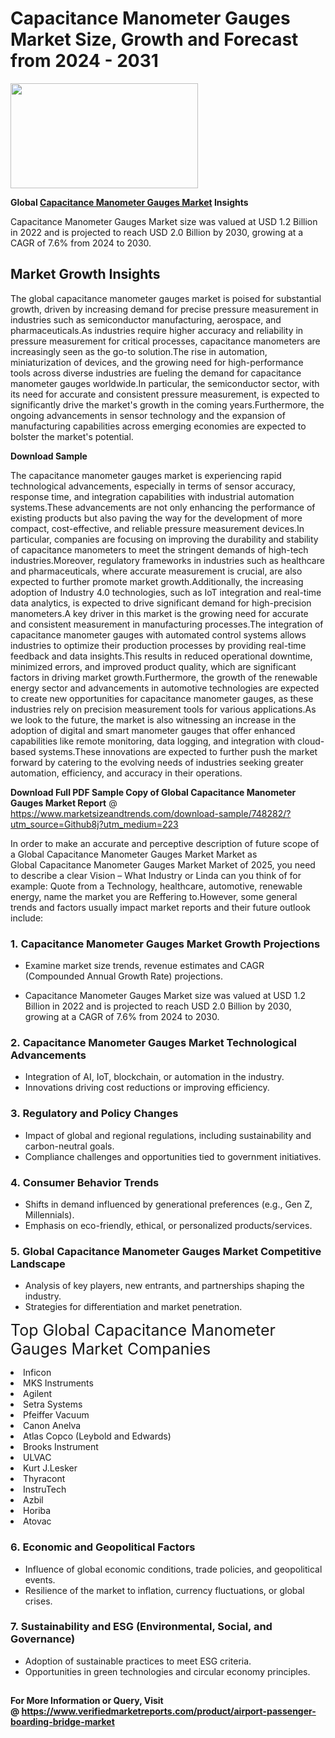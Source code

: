 <H1>Capacitance Manometer Gauges Market Size, Growth and Forecast from 2024 - 2031</H1><img class="aligncenter size-medium wp-image-584254" src="https://thirdeyenews.in/wp-content/uploads/2024/09/Global-Market-Research-300x168.jpeg" alt="" width="300" height="168" /><p><strong>Global&nbsp;<a href="https://www.marketsizeandtrends.com/download-sample/748282/?utm_source=Github8j?utm_medium=223">Capacitance Manometer Gauges Market</a> Insights</strong></p><p>Capacitance Manometer Gauges Market size was valued at USD 1.2 Billion in 2022 and is projected to reach USD 2.0 Billion by 2030, growing at a CAGR of 7.6% from 2024 to 2030.</p><p><h2>Market Growth Insights</h2> <p>The global capacitance manometer gauges market is poised for substantial growth, driven by increasing demand for precise pressure measurement in industries such as semiconductor manufacturing, aerospace, and pharmaceuticals.As industries require higher accuracy and reliability in pressure measurement for critical processes, capacitance manometers are increasingly seen as the go-to solution.The rise in automation, miniaturization of devices, and the growing need for high-performance tools across diverse industries are fueling the demand for capacitance manometer gauges worldwide.In particular, the semiconductor sector, with its need for accurate and consistent pressure measurement, is expected to significantly drive the market's growth in the coming years.Furthermore, the ongoing advancements in sensor technology and the expansion of manufacturing capabilities across emerging economies are expected to bolster the market's potential.</p> <p><strong>Download Sample</strong></p> <p>The capacitance manometer gauges market is experiencing rapid technological advancements, especially in terms of sensor accuracy, response time, and integration capabilities with industrial automation systems.These advancements are not only enhancing the performance of existing products but also paving the way for the development of more compact, cost-effective, and reliable pressure measurement devices.In particular, companies are focusing on improving the durability and stability of capacitance manometers to meet the stringent demands of high-tech industries.Moreover, regulatory frameworks in industries such as healthcare and pharmaceuticals, where accurate measurement is crucial, are also expected to further promote market growth.Additionally, the increasing adoption of Industry 4.0 technologies, such as IoT integration and real-time data analytics, is expected to drive significant demand for high-precision manometers.A key driver in this market is the growing need for accurate and consistent measurement in manufacturing processes.The integration of capacitance manometer gauges with automated control systems allows industries to optimize their production processes by providing real-time feedback and data insights.This results in reduced operational downtime, minimized errors, and improved product quality, which are significant factors in driving market growth.Furthermore, the growth of the renewable energy sector and advancements in automotive technologies are expected to create new opportunities for capacitance manometer gauges, as these industries rely on precision measurement tools for various applications.As we look to the future, the market is also witnessing an increase in the adoption of digital and smart manometer gauges that offer enhanced capabilities like remote monitoring, data logging, and integration with cloud-based systems.These innovations are expected to further push the market forward by catering to the evolving needs of industries seeking greater automation, efficiency, and accuracy in their operations.<p><span class=""><strong>Download Full PDF Sample Copy of Global Capacitance Manometer Gauges Market Report</strong> @ <a href="https://www.marketsizeandtrends.com/download-sample/748282/?utm_source=Github8j?utm_medium=223" target="_blank">https://www.marketsizeandtrends.com/download-sample/748282/?utm_source=Github8j?utm_medium=223</a></span></p><p>In order to make an accurate and perceptive description of future scope of a Global&nbsp;Capacitance Manometer Gauges Market Market as Global&nbsp;Capacitance Manometer Gauges Market Market of 2025, you need to describe a clear Vision &ndash; What Industry or Linda can you think of for example: Quote from a Technology, healthcare, automotive, renewable energy, name the market you are Reffering to.However, some general trends and factors usually impact market reports and their future outlook include:</p><h3>1.&nbsp;<strong>Capacitance Manometer Gauges Market Growth Projections</strong></h3><ul><li>Examine market size trends, revenue estimates and CAGR (Compounded Annual Growth Rate) projections.</li><li><p>Capacitance Manometer Gauges Market size was valued at USD 1.2 Billion in 2022 and is projected to reach USD 2.0 Billion by 2030, growing at a CAGR of 7.6% from 2024 to 2030.</p></li></ul><h3>2.&nbsp;<strong>Capacitance Manometer Gauges Market Technological Advancements</strong></h3><ul><li>Integration of AI, IoT, blockchain, or automation in the industry.</li><li>Innovations driving cost reductions or improving efficiency.</li></ul><h3>3.&nbsp;<strong>Regulatory and Policy Changes</strong></h3><ul><li>Impact of global and regional regulations, including sustainability and carbon-neutral goals.</li><li>Compliance challenges and opportunities tied to government initiatives.</li></ul><h3>4.&nbsp;<strong>Consumer Behavior Trends</strong></h3><ul><li>Shifts in demand influenced by generational preferences (e.g., Gen Z, Millennials).</li><li>Emphasis on eco-friendly, ethical, or personalized products/services.</li></ul><h3>5.&nbsp;<strong>Global Capacitance Manometer Gauges Market Competitive Landscape</strong></h3><ul><li>Analysis of key players, new entrants, and partnerships shaping the industry.</li><li>Strategies for differentiation and market penetration.</li></ul><p data-pm-slice="1 1 []"><span style="color: inherit; font-family: inherit; font-size: 25px;">Top Global Capacitance Manometer Gauges Market Companies</span></p><div class="" data-test-id=""><p><li>Inficon</li><li> MKS Instruments</li><li> Agilent</li><li> Setra Systems</li><li> Pfeiffer Vacuum</li><li> Canon Anelva</li><li> Atlas Copco (Leybold and Edwards)</li><li> Brooks Instrument</li><li> ULVAC</li><li> Kurt J.Lesker</li><li> Thyracont</li><li> InstruTech</li><li> Azbil</li><li> Horiba</li><li> Atovac</li></p></div><h3>6.&nbsp;<strong>Economic and Geopolitical Factors</strong></h3><ul><li>Influence of global economic conditions, trade policies, and geopolitical events.</li><li>Resilience of the market to inflation, currency fluctuations, or global crises.</li></ul><h3>7.&nbsp;<strong>Sustainability and ESG (Environmental, Social, and Governance)</strong></h3><ul><li>Adoption of sustainable practices to meet ESG criteria.</li><li>Opportunities in green technologies and circular economy principles.</li></ul><h2><strong style="font-size: 14px;">For More Information or Query, Visit @&nbsp;</strong><a style="background-color: #ffffff; font-size: 14px;" href="https://www.marketsizeandtrends.com/report/capacitance-manometer-gauges-market/" target="_blank">https://www.verifiedmarketreports.com/product/airport-passenger-boarding-bridge-market</a></h2>